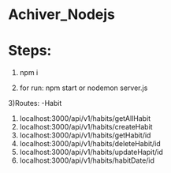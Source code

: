 # Achiver_Nodejs

# Steps:

1) npm i 

2) for run: npm start or nodemon server.js 

3)Routes:
 -Habit
  1) localhost:3000/api/v1/habits/getAllHabit
  2) localhost:3000/api/v1/habits/createHabit
  3) localhost:3000/api/v1/habits/getHabit/id
  4) localhost:3000/api/v1/habits/deleteHabit/id
  4) localhost:3000/api/v1/habits/updateHapit/id
  4) localhost:3000/api/v1/habits/habitDate/id
  
  
